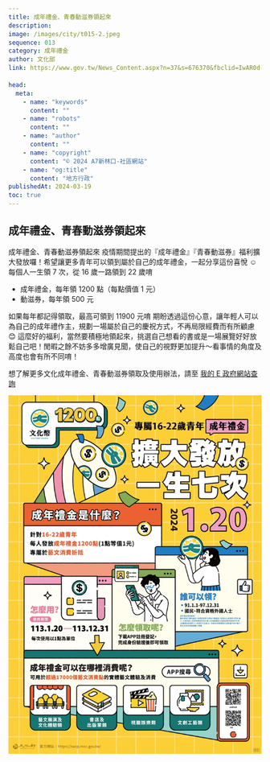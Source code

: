```yaml
---
title: 成年禮金、青春動滋券領起來
description:
image: /images/city/t015-2.jpeg
sequence: 013
category: 成年禮金
author: 文化部
link: https://www.gov.tw/News_Content.aspx?n=37&s=676370&fbclid=IwAR0d-2kzQ0rHZyBu-vOoMEDBnU-pSI-y-9omYEjt4tsL4L0qOI646eij5Qc

head:
  meta:
    - name: "keywords"
      content: ""
    - name: "robots"
      content: ""
    - name: "author"
      content: ""
    - name: "copyright"
      content: "© 2024 A7新林口-社區網站"
    - name: "og:title"
      content: "地方行政"
publishedAt: 2024-03-19
toc: true
---
```


## 成年禮金、青春動滋券領起來

成年禮金、青春動滋券領起來
疫情期間提出的『成年禮金』『青春動滋券』福利擴大發放囉！希望讓更多青年可以領到屬於自己的成年禮金，一起分享這份喜悅 ☺️
每個人一生領 7 次，從 16 歲一路領到 22 歲唷

- 成年禮金，每年領 1200 點（每點價值 1 元）
- 動滋券，每年領 500 元

如果每年都記得領取，最高可領到 11900 元唷
期盼透過這份心意，讓年輕人可以為自己的成年禮作主，規劃一場屬於自己的慶祝方式，不再局限經費而有所顧慮 😊
這麼好的福利，當然要積極地領起來，挑選自己想看的書或是一場展覽好好放鬆自己吧！閒暇之餘不妨多多增廣見聞，使自己的視野更加提升～看事情的角度及高度也會有所不同唷！

想了解更多文化成年禮金、青春動滋券領取及使用辦法，請至 <a href="https://www.gov.tw/News_Content.aspx?n=37&s=676370&fbclid=IwAR0d-2kzQ0rHZyBu-vOoMEDBnU-pSI-y-9omYEjt4tsL4L0qOI646eij5Qc&__cf_chl_tk=jH9s7pUdA_tW2KZNAvwt5eoXTCJXCdf0_dO82RjeLqc-1710833329-0.0.1.1-1834"> 我的 E 政府網站查詢</a>

![t015-1.jpeg](/images/city/t015-1.jpeg)
